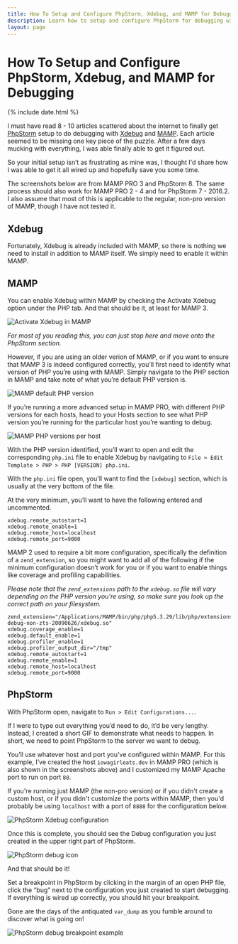 ```yaml
---
title: How To Setup and Configure PhpStorm, Xdebug, and MAMP for Debugging
description: Learn how to setup and configure PhpStorm for debugging with MAMP and Xdebug.
layout: page
---
```


# How To Setup and Configure PhpStorm, Xdebug, and MAMP for Debugging

{% include date.html %}

I must have read 8 - 10 articles scattered about the internet to finally get [PhpStorm](https://www.jetbrains.com/phpstorm/) setup to do debugging with [Xdebug](http://xdebug.org/) and [MAMP](http://www.mamp.info/). Each article seemed to be missing one key piece of the puzzle. After a few days mucking with everything, I was able finally able to get it figured out.

So your initial setup isn’t as frustrating as mine was, I thought I'd share how I was able to get it all wired up and hopefully save you some time.

The screenshots below are from MAMP PRO 3 and PhpStorm 8. The same process should also work for MAMP PRO 2 - 4 and for PhpStorm 7 - 2016.2. I also assume that most of this is applicable to the regular, non-pro version of MAMP, though I have not tested it.

## Xdebug

Fortunately, Xdebug is already included with MAMP, so there is nothing we need to install in addition to MAMP itself. We simply need to enable it within MAMP.

## MAMP

You can enable Xdebug within MAMP by checking the Activate Xdebug option under the PHP tab. And that should be it, at least for MAMP 3.

![Activate Xdebug in MAMP]({{site.url}}/images{{page.url}}mamp-pro-activate-xdebug.jpg)

*For most of you reading this, you can just stop here and move onto the PhpStorm section.*

However, if you are using an older verion of MAMP, or if you want to ensure that MAMP 3 is indeed configured correctly, you’ll first need to identify what version of PHP you’re using with MAMP. Simply navigate to the PHP section in MAMP and take note of what you’re default PHP version is.

![MAMP default PHP version]({{site.url}}/images{{page.url}}mamp-pro-default-php-version.jpg)

If you’re running a more advanced setup in MAMP PRO, with different PHP versions for each hosts, head to your Hosts section to see what PHP version you’re running for the particular host you’re wanting to debug.

![MAMP PHP versions per host]({{site.url}}/images{{page.url}}mamp-pro-hosts-php-version.jpg)

With the PHP version identified, you’ll want to open and edit the corresponding `php.ini` file to enable Xdebug by navigating to `File > Edit Template > PHP > PHP [VERSION] php.ini`.

With the `php.ini` file open, you'll want to find the `[xdebug]` section, which is usually at the very bottom of the file.

At the very minimum, you’ll want to have the following entered and uncommented.

```
xdebug.remote_autostart=1
xdebug.remote_enable=1
xdebug.remote_host=localhost
xdebug.remote_port=9000
```

MAMP 2 used to require a bit more configuration, specifically the definition of a `zend_extension`, so you might want to add all of the following if the minimum configuration doesn’t work for you or if you want to enable things like coverage and profiling capabilities.

*Please note that the `zend_extensions` path to the `xdebug.so` file will vary depending on the PHP version you're using, so make sure you look up the correct path on your filesystem.*

```
zend_extension="/Applications/MAMP/bin/php/php5.3.29/lib/php/extensions/no-debug-non-zts-20090626/xdebug.so"
xdebug.coverage_enable=1
xdebug.default_enable=1
xdebug.profiler_enable=1
xdebug.profiler_output_dir="/tmp"
xdebug.remote_autostart=1
xdebug.remote_enable=1
xdebug.remote_host=localhost
xdebug.remote_port=9000
```

## PhpStorm

With PhpStorm open, navigate to `Run > Edit Configurations...`.

If I were to type out everything you’d need to do, it’d be very lengthy. Instead, I created a short GIF to demonstrate what needs to happen. In short, we need to point PhpStorm to the server we want to debug.

You’ll use whatever host and port you’ve configured within MAMP. For this example, I’ve created the host `iowagirleats.dev` in MAMP PRO (which is also shown in the screenshots above) and I customized my MAMP Apache port to run on port `80`.

If you're running just MAMP (the non-pro version) or if you didn't create a custom host, or if you didn't customize the ports within MAMP, then you'd probably be using `localhost` with a port of `8888` for the configuration below.

![PhpStorm Xdebug configuration]({{site.url}}/images{{page.url}}phpstorm-php-xdebug-configuration.gif)

Once this is complete, you should see the Debug configuration you just created in the upper right part of PhpStorm.

![PhpStorm debug icon]({{site.url}}/images{{page.url}}phpstorm-debug.jpg)

And that should be it!

Set a breakpoint in PhpStorm by clicking in the margin of an open PHP file, click the “bug” next to the configuration you just created to start debugging. If everything is wired up correctly, you should hit your breakpoint.

Gone are the days of the antiquated `var_dump` as you fumble around to discover what is going on!

![PhpStorm debug breakpoint example]({{site.url}}/images{{page.url}}phpstorm-breakpoint-example.jpg)
